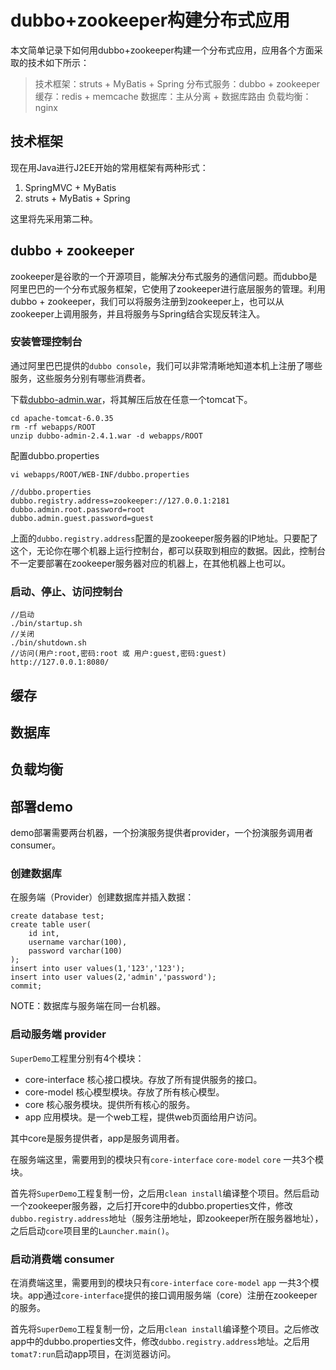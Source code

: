 # dubbo+zookeeper构建分布式应用

本文简单记录下如何用dubbo+zookeeper构建一个分布式应用，应用各个方面采取的技术如下所示：

>技术框架：struts + MyBatis + Spring
分布式服务：dubbo + zookeeper
缓存：redis + memcache
数据库：主从分离 + 数据库路由
负载均衡：nginx

## 技术框架

现在用Java进行J2EE开始的常用框架有两种形式：

1. SpringMVC + MyBatis 
2. struts + MyBatis + Spring

这里将先采用第二种。

## dubbo + zookeeper

zookeeper是谷歌的一个开源项目，能解决分布式服务的通信问题。而dubbo是阿里巴巴的一个分布式服务框架，它使用了zookeeper进行底层服务的管理。利用dubbo + zookeeper，我们可以将服务注册到zookeeper上，也可以从zookeeper上调用服务，并且将服务与Spring结合实现反转注入。

### 安装管理控制台

通过阿里巴巴提供的`dubbo console`，我们可以非常清晰地知道本机上注册了哪些服务，这些服务分别有哪些消费者。

下载[dubbo-admin.war](src/dubbo-admin-2.5.4.war)，将其解压后放在任意一个tomcat下。

```
cd apache-tomcat-6.0.35
rm -rf webapps/ROOT
unzip dubbo-admin-2.4.1.war -d webapps/ROOT
```

配置dubbo.properties

```
vi webapps/ROOT/WEB-INF/dubbo.properties
```

```
//dubbo.properties
dubbo.registry.address=zookeeper://127.0.0.1:2181
dubbo.admin.root.password=root
dubbo.admin.guest.password=guest
```

上面的`dubbo.registry.address`配置的是zookeeper服务器的IP地址。只要配了这个，无论你在哪个机器上运行控制台，都可以获取到相应的数据。因此，控制台不一定要部署在zookeeper服务器对应的机器上，在其他机器上也可以。

### 启动、停止、访问控制台

```
//启动
./bin/startup.sh
//关闭
./bin/shutdown.sh
//访问(用户:root,密码:root 或 用户:guest,密码:guest)
http://127.0.0.1:8080/
```


## 缓存

## 数据库

## 负载均衡

## 部署demo

demo部署需要两台机器，一个扮演服务提供者provider，一个扮演服务调用者consumer。

### 创建数据库

在服务端（Provider）创建数据库并插入数据：

```
create database test;create table user(	id int,	username varchar(100),	password varchar(100));insert into user values(1,'123','123');insert into user values(2,'admin','password');commit;```
NOTE：数据库与服务端在同一台机器。

### 启动服务端 provider

`SuperDemo`工程里分别有4个模块：

- core-interface 核心接口模块。存放了所有提供服务的接口。
- core-model 核心模型模块。存放了所有核心模型。
- core 核心服务模块。提供所有核心的服务。
- app 应用模块。是一个web工程，提供web页面给用户访问。

其中core是服务提供者，app是服务调用者。

在服务端这里，需要用到的模块只有`core-interface` `core-model` `core` 一共3个模块。

首先将`SuperDemo`工程复制一份，之后用`clean install`编译整个项目。然后启动一个zookeeper服务器，之后打开core中的dubbo.properties文件，修改`dubbo.registry.address`地址（服务注册地址，即zookeeper所在服务器地址），之后启动`core`项目里的`Launcher.main()`。

### 启动消费端 consumer

在消费端这里，需要用到的模块只有`core-interface` `core-model` `app` 一共3个模块。app通过`core-interface`提供的接口调用服务端（core）注册在zookeeper的服务。

首先将`SuperDemo`工程复制一份，之后用`clean install`编译整个项目。之后修改app中的dubbo.properties文件，修改`dubbo.registry.address`地址。之后用`tomat7:run`启动app项目，在浏览器访问。









